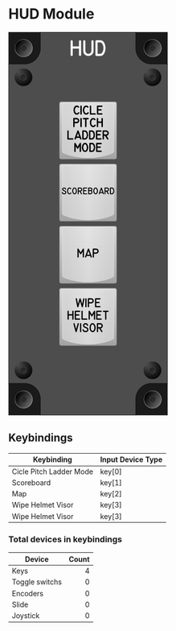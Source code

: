 # HUD Module

![HUD Module](images/HudModule_50mmWidth.png)

## Keybindings

| Keybinding              | Input Device Type |
| ----------------------- | ----------------- |
| Cicle Pitch Ladder Mode | key[0]            |
| Scoreboard              | key[1]            |
| Map                     | key[2]            |
| Wipe Helmet Visor       | key[3]            |
| Wipe Helmet Visor       | key[3]            |


### Total devices in keybindings

| Device               | Count  |
| -------------------- | -----: |
| Keys                 |      4 |
| Toggle switchs       |      0 |
| Encoders             |      0 |
| Slide                |      0 |
| Joystick             |      0 |
